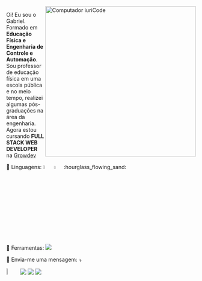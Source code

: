 <img src="https://raw.githubusercontent.com/MicaelliMedeiros/micaellimedeiros/master/image/computer-illustration.png" min-width="400px" max-width="400px" width="400px" align="right" alt="Computador iuriCode">

<p align="left"> 
  Oi! Eu sou o Gabriel.<br> 
  Formado em  <strong>Educação Física e Engenharia de Controle e Automação</strong>.<br>
  Sou professor de educação física em uma escola pública e no meio tempo, realizei algumas pós-graduações na área da engenharia.<br>
  Agora estou cursando  <strong>FULL STACK WEB DEVELOPER</strong> na <a href="https://www.growdev.com.br"> Growdev</a>
</p>

<p align="left">
  🦄 Linguagens: <img src="https://img.shields.io/badge/HTML-239120?style=for-the-badge&logo=html5&logoColor=white" width=5%/> <img src="https://img.shields.io/badge/CSS-239120?style=for-the-badge&logo=css3&logoColor=white" width=4.4% /> :hourglass_flowing_sand:

</p>

<p align="left">
  💼 Ferramentas: <img src="https://img.shields.io/badge/Bootstrap-563D7C?style=for-the-badge&logo=bootstrap&logoColor=white" />
</p>

<p align="left">
  💌 Envia-me uma mensagem: ⤵️
</p>

<p align="left">
  <a href="mailto:camargogabriel1992@gmail.com?"><img src="https://img.shields.io/badge/gmail-%23DD0031.svg?&style=for-the-badge&logo=gmail&logoColor=white" width=6.5% /></a>

  <a href="https://www.linkedin.com/in/gabriel-camargo-53031373/" alt="Linkedin">
  <img src="https://img.shields.io/badge/-Linkedin-0e76a8?style=flat-square&logo=Linkedin&logoColor=white&link=https://www.linkedin.com/in/gabriel-camargo-53031373/" /></a>

  <a href="https://wa.me/5567996274793" alt="WhatsApp">
  <img src="https://img.shields.io/badge/-WhatsApp-25d366?style=flat-square&labelColor=25d366&logo=whatsapp&logoColor=white&link=https://wa.me/5567996274793"/></a>

  <a href="https://www.instagram.com/gabriel.camargo_/" alt="Instagram">
  <img src="https://img.shields.io/badge/-Instagram-DF0174?style=flat-square&labelColor=DF0174&logo=instagram&logoColor=white&link=https://www.instagram.com/gabriel.camargo_/"/></a>
</p>  

